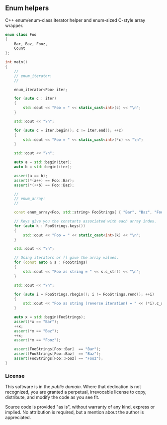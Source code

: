 
## Enum helpers

C++ enum/enum-class iterator helper and enum-sized C-style array wrapper.

```cpp
enum class Foo
{
    Bar, Baz, Fooz,
    Count
};

int main()
{
    //
    // enum_iterator:
    //

    enum_iterator<Foo> iter;

    for (auto c : iter)
    {
        std::cout << "Foo = " << static_cast<int>(c) << "\n";
    }

    std::cout << "\n";

    for (auto c = iter.begin(); c != iter.end(); ++c)
    {
        std::cout << "Foo = " << static_cast<int>(*c) << "\n";
    }

    std::cout << "\n";

    auto a = std::begin(iter);
    auto b = std::begin(iter);

    assert(a == b);
    assert(*(a++) == Foo::Bar);
    assert(*(++b) == Foo::Baz);

    //
    // enum_array:
    //

    const enum_array<Foo, std::string> FooStrings{ { "Bar", "Baz", "Fooz" } };

    // Keys give you the constants associated with each array index.
    for (auto k : FooStrings.keys())
    {
        std::cout << "Foo = " << static_cast<int>(k) << "\n";
    }

    std::cout << "\n";

    // Using iterators or [] give the array values.
    for (const auto & s : FooStrings)
    {
        std::cout << "Foo as string = " << s.c_str() << "\n";
    }

    std::cout << "\n";

    for (auto i = FooStrings.rbegin(); i != FooStrings.rend(); ++i)
    {
        std::cout << "Foo as string (reverse iteration) = " << (*i).c_str() << "\n";
    }

    auto x = std::begin(FooStrings);
    assert(*x == "Bar");
    ++x;
    assert(*x == "Baz");
    ++x;
    assert(*x == "Fooz");

    assert(FooStrings[Foo::Bar]  == "Bar");
    assert(FooStrings[Foo::Baz]  == "Baz");
    assert(FooStrings[Foo::Fooz] == "Fooz");
}
```

### License

This software is in the *public domain*. Where that dedication is not recognized,
you are granted a perpetual, irrevocable license to copy, distribute, and modify
the code as you see fit.

Source code is provided "as is", without warranty of any kind, express or implied.
No attribution is required, but a mention about the author is appreciated.

